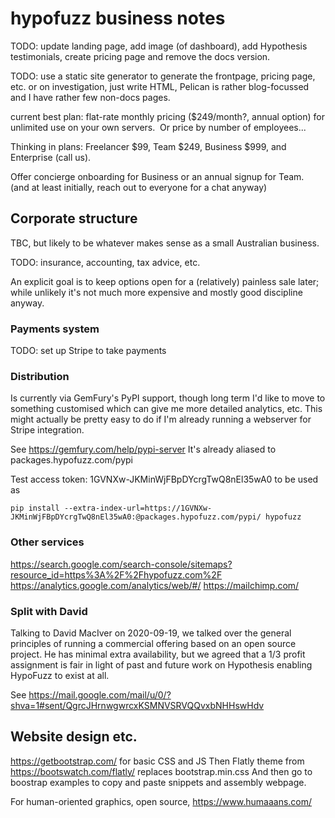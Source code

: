 # hypofuzz business notes

TODO: update landing page, add image (of dashboard), add Hypothesis testimonials, create pricing page and remove the docs version.

TODO: use a static site generator to generate the frontpage, pricing page, etc.
or on investigation, just write HTML, Pelican is rather blog-focussed and I have
rather few non-docs pages.


current best plan: flat-rate monthly pricing ($249/month?, annual option) for unlimited use on your own servers.  Or price by number of employees...

Thinking in plans: Freelancer $99, Team $249, Business $999, and Enterprise (call us).

Offer concierge onboarding for Business or an annual signup for Team.  (and at least initially, reach out to everyone for a chat anyway)



## Corporate structure

TBC, but likely to be whatever makes sense as a small Australian business.

TODO: insurance, accounting, tax advice, etc.


An explicit goal is to keep options open for a (relatively) painless sale later;
while unlikely it's not much more expensive and mostly good discipline anyway.



### Payments system

TODO: set up Stripe to take payments


### Distribution

Is currently via GemFury's PyPI support, though long term I'd like to move to something
customised which can give me more detailed analytics, etc.  This might actually be
pretty easy to do if I'm already running a webserver for Stripe integration.

See https://gemfury.com/help/pypi-server
It's already aliased to packages.hypofuzz.com/pypi

Test access token: 1GVNXw-JKMinWjFBpDYcrgTwQ8nEl35wA0 to be used as

    pip install --extra-index-url=https://1GVNXw-JKMinWjFBpDYcrgTwQ8nEl35wA0:@packages.hypofuzz.com/pypi/ hypofuzz


### Other services

https://search.google.com/search-console/sitemaps?resource_id=https%3A%2F%2Fhypofuzz.com%2F
https://analytics.google.com/analytics/web/#/
https://mailchimp.com/


### Split with David

Talking to David MacIver on 2020-09-19, we talked over the general principles of running
a commercial offering based on an open source project.  He has minimal extra availability,
but we agreed that a 1/3 profit assignment is fair in light of past and future work
on Hypothesis enabling HypoFuzz to exist at all.

See https://mail.google.com/mail/u/0/?shva=1#sent/QgrcJHrnwgwrcxKSMNVSRVQQvxbNHHswHdv



## Website design etc.

https://getbootstrap.com/ for basic CSS and JS
Then Flatly theme from https://bootswatch.com/flatly/ replaces bootstrap.min.css
And then go to boostrap examples to copy and paste snippets and assembly webpage.

For human-oriented graphics, open source, https://www.humaaans.com/

